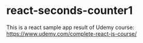 # react-seconds-counter1
This is a react sample app result of Udemy course: https://www.udemy.com/complete-react-js-course/
